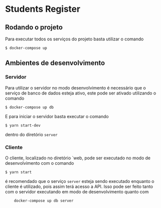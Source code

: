 # Students Register

## Rodando o projeto

Para executar todos os serviços do projeto basta utilizar o comando

```
$ docker-compose up
```

## Ambientes de desenvolvimento

### Servidor

Para utilizar o servidor no modo desenvolvimento é necessário que o serviço de banco de dados esteja ativo, este pode ser ativado utilizando o comando

```
$ docker-compose up db
```

E para iniciar o servidor basta executar o comando

```
$ yarn start-dev
```

dentro do diretório `server`

### Cliente

O cliente, localizado no diretório `web, pode ser executado no modo de desenvolvimento com o comando

```
$ yarn start
```

é recomendado que o serviço `server` esteja sendo executado enquanto o cliente é utilizado, pois assim terá acesso a API. Isso pode ser feito tanto com o servidor executando em modo de desenvolvimento quanto com

```
    docker-compose up db server
```
